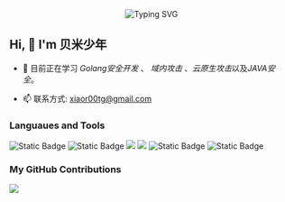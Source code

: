 <div align="center">
<img src="https://readme-typing-svg.demolab.com?font=Fira+Code&pause=1000&color=191970&width=435&lines=不走寻常路，美...;&center=true&size=27" alt="Typing SVG" />
</div>

## Hi, 👋 I'm 贝米少年

- 🌱 目前正在学习 *Golang安全开发* 、 *域内攻击* 、*云原生攻击*以及*JAVA安全*。      







- 📫 联系方式: xiaor00tg@gmail.com

### Languaues and Tools

<span > 
  <img alt="Static Badge" src="https://img.shields.io/badge/PHP-%2342b883?style=flat-square&logo=Vue&logoColor=%23fff"> 
  <img alt="Static Badge" src="https://img.shields.io/badge/TypeScript-%230072b3?style=flat-square&logo=TypeScript&logoColor=%23fff"> 
  <img src="https://img.shields.io/badge/-JavaScript-F7DF1E?style=flat-square&logo=javascript&logoColor=white" /> 
  <img src="https://img.shields.io/badge/-HTML5-E34F26?style=flat-square&logo=html5&logoColor=white" /> 
  <img alt="Static Badge" src="https://img.shields.io/badge/Visual_Studio_Code-007ACC?style=flat-square&logo=Visual-Studio-Code&logoColor=white"> 
  <img alt="Static Badge" src="https://img.shields.io/badge/Python-F05032?style=flat-square&logo=Git&logoColor=white">  
</span>

### My GitHub Contributions

![](https://cwd295645351.github.io/Cwd295645351/github-contribution-grid-snake.svg)

